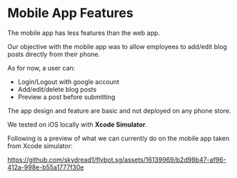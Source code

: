 # Mobile App Features

The mobile app has less features than the web app.

Our objective with the mobile app was to allow employees to add/edit blog posts directly from their phone.

As for now, a user can:
- Login/Logout with google account
- Add/edit/delete blog posts
- Preview a post before submitting

The app design and feature are basic and not deployed on any phone store.

We tested on iOS locally with **Xcode Simulator**.

Following is a preview of what we can currently do on the mobile app taken from Xcode simulator:

https://github.com/skydread1/flybot.sg/assets/16139969/b2d98b47-af96-412a-998e-b55a1777f30e
